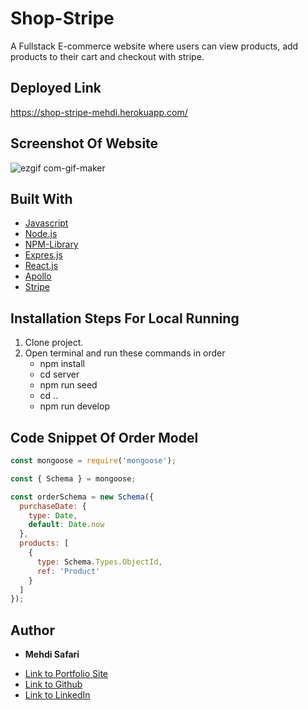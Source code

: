 # Shop-Stripe
A Fullstack E-commerce website where users can view products, add products to their cart and checkout with stripe.

## Deployed Link
https://shop-stripe-mehdi.herokuapp.com/

## Screenshot Of Website
![ezgif com-gif-maker](https://user-images.githubusercontent.com/75599021/144123218-81201d81-671e-4232-8263-acc9e41775ad.gif)

## Built With
* [Javascript](https://developer.mozilla.org/en-US/docs/Web/JavaScript)
* [Node.js](https://nodejs.org/en/docs/)
* [NPM-Library](https://docs.npmjs.com/)
* [Expres.js](https://expressjs.com/)
* [React.js](https://reactjs.org/)
* [Apollo](https://www.apollographql.com/)
* [Stripe](https://stripe.com/en-gb-us)

## Installation Steps For Local Running
1. Clone project.
2. Open terminal and run these commands in order
    - npm install
    - cd server
    - npm run seed
    - cd ..
    - npm run develop

## Code Snippet Of Order Model 
```javascript
const mongoose = require('mongoose');

const { Schema } = mongoose;

const orderSchema = new Schema({
  purchaseDate: {
    type: Date,
    default: Date.now
  },
  products: [
    {
      type: Schema.Types.ObjectId,
      ref: 'Product'
    }
  ]
});
```

## Author

* **Mehdi Safari**

- [Link to Portfolio Site](https://mehdisafari77.github.io/Basic-Bio/)
- [Link to Github](https://github.com/mehdisafari77)
- [Link to LinkedIn](https://www.linkedin.com/in/mehdi-safari-992799142/)
